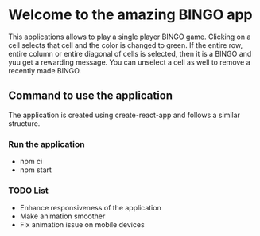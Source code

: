# Welcome to the amazing BINGO app

This applications allows to play a single player BINGO game. Clicking on a cell selects that cell and the color is changed to green. If the entire row, entire column or entire diagonal of cells is selected, then it is a BINGO and yuu get a rewarding message. You can unselect a cell as well to remove a recently made BINGO.

## Command to use the application

The application is created using create-react-app and follows a similar structure.

### Run the application

- npm ci
- npm start

### TODO List

 - Enhance responsiveness of the application 
 - Make animation smoother
 - Fix animation issue on mobile devices
